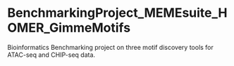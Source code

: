 # BenchmarkingProject_MEMEsuite_HOMER_GimmeMotifs
Bioinformatics Benchmarking project on three motif discovery tools for ATAC-seq and CHIP-seq data.  
